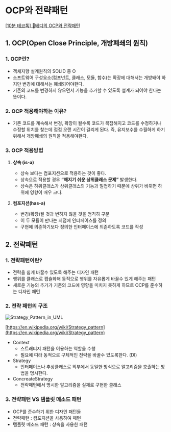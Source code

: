 # OCP와 전략패턴

[[10분 테코톡] 👾베디의 OCP와 전략패턴](https://www.youtube.com/watch?v=90ZDvHl8ROE&list=PLgXGHBqgT2TvpJ_p9L_yZKPifgdBOzdVH&index=182)

## 1. OCP(Open Close Principle, 개방폐쇄의 원칙)

### 1. OCP란?

- 객체지향 설계원칙의 SOLID 중 O
- 소프트웨어 구성요소(컴포넌트, 클래스, 모듈, 함수)는 확장에 대해서는 개방돼야 하지만 변경에 대해서는 폐쇄되어야한다.
- 기존의 코드를 변경하지 않으면서 기능을 추가할 수 있도록 설계가 되어야 한다는 뜻이다.

### 2. OCP 적용해야하는 이유?

- 기존 코드를 계속해서 변경, 확장이 될수록 코드가 복잡해지고 코드를 수정하거나 수정할 위치를 찾는데 점점 오랜 시간이 걸리게 된다. 즉, 유지보수를 수월하게 하기 위해서 개방폐쇄의 원칙을 적용해야한다.

### 3. OCP 적용방법

1. **상속 (is-a)** 
    - 상속 보다는 컴포지션으로 적용하는 것이 좋다.
    - 상속으로 적용할 경우 **“깨지기 쉬운 상위클래스 문제”** 발생한다.
    - 상속은 하위클래스가 상위클래스의 기능과 밀접하기 때문에 상위가 바뀌면 하위에 영향이 매우 크다.
    
2. **컴포지션(has-a)**
    - 변경(확장)될 것과 변하지 않을 것을 엄격히 구분
    - 이 두 모듈이 만나는 지점에 인터페이스를 정의
    - 구현에 의존하기보다 정의한 인터페이스에 의존하도록 코드를 작성

## 2. 전략패턴

### 1. 전략패턴이란?

- 전략을 쉽게 바꿀수 있도록 해주는 디자인 패턴
- 행위를 클래스로 캡슐화해 동적으로 행위를 자유롭게 바꿀수 있게 해주는 패턴
- 새로운 기능의 추가가 기존의 코드에 영향을 미치지 못하게 하므로 OCP를 준수하는 디자인 패턴

### 2. 전략 패턴의 구조

![Strategy_Pattern_in_UML](https://user-images.githubusercontent.com/97429679/165112650-c648d685-e08d-4575-aef4-49417741530a.png)

[https://en.wikipedia.org/wiki/Strategy_pattern](https://en.wikipedia.org/wiki/Strategy_pattern)

- Context
    - 스트래티지 패턴을 이용하는 역할을 수행
    - 필요에 따라 동적으로 구체적인 전략을 바꿀수 있도록한다. (DI)
- Strategy
    - 인터페이스나 추상클래스로 외부에서 동일한 방식으로 알고리즘을 호출하는 방법을 명시한다.
- ConcreateStrategy
    - 전략패턴에서 명시한 알고리즘을 실제로 구현한 클래스
    

### 3. 전략패턴 VS 탬플릿 메소드 패턴

- OCP를 준수하기 위한 디자인 패턴들
- 전략패턴 : 컴포지션을 사용하여 패턴
- 탬플릿 메소드 패턴 : 상속을 사용한 패턴

